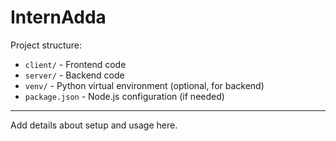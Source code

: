 # InternAdda

Project structure:

- `client/` - Frontend code
- `server/` - Backend code
- `venv/` - Python virtual environment (optional, for backend)
- `package.json` - Node.js configuration (if needed)

---

Add details about setup and usage here.
